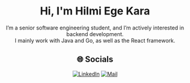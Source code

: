 <div align="center">

# Hi, I'm Hilmi Ege Kara

I’m a senior software engineering student, and I’m actively interested in backend development.  
I mainly work with Java and Go, as well as the React framework.

## 🌐 Socials

[![LinkedIn](https://github.com/user-attachments/assets/0665bcd5-55b7-4f67-8ec7-53f388daa6b3)](https://www.linkedin.com/in/hilmi-ege-kara-57340a255/)
[![Mail](https://github.com/user-attachments/assets/ccd8bea0-d23a-4d75-96ef-d38b4d423411)](mailto:hegekara48@gmail.com)

</div>
